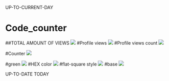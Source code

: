 UP-TO-CURRENT-DAY

# Code_counter

##TOTAL AMOUNT OF VIEWS
![](https://komarev.com/ghpvc/?username=LaraEvdokimova&abbreviated=true)
#Profile views
![](https://komarev.com/ghpvc/?username=LaraEvdokimova&color=green&style=for-the-badge&label=PROFILE+VIEWS&base=0)
#Profile views count
![](https://komarev.com/ghpvc/?username=LaraEvdokimova&label=PROFILE+VIEWS+count)

#Counter 
![](https://komarev.com/ghpvc/?username=LaraEvdokimova)

#green
![](https://komarev.com/ghpvc/?username=LaraEvdokimova&color=green)
#HEX color
![](https://komarev.com/ghpvc/?username=LaraEvdokimova&color=dc143c)
#flat-square style
![](https://komarev.com/ghpvc/?username=LaraEvdokimova&style=flat-square)
#base
![](https://komarev.com/ghpvc/?username=LaraEvdokimova&base=0)

UP-TO-DATE TODAY
